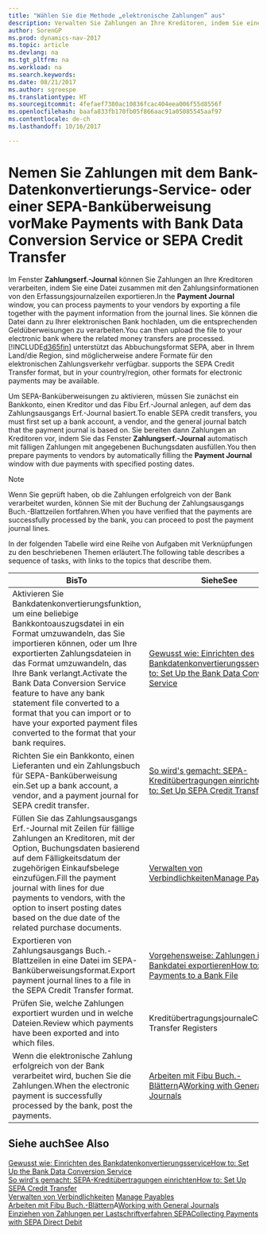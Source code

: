 ```yaml
---
title: "Wählen Sie die Methode „elektronische Zahlungen” aus"
description: Verwalten Sie Zahlungen an Ihre Kreditoren, indem Sie eine Datei zusammen mit den Zahlungsinformationen von den Erfassungsjournalzeilen exportieren.
author: SorenGP
ms.prod: dynamics-nav-2017
ms.topic: article
ms.devlang: na
ms.tgt_pltfrm: na
ms.workload: na
ms.search.keywords: 
ms.date: 08/21/2017
ms.author: sgroespe
ms.translationtype: HT
ms.sourcegitcommit: 4fefaef7380ac10836fcac404eea006f55d8556f
ms.openlocfilehash: baafa833fb170fb05f866aac91a05085545aaf97
ms.contentlocale: de-ch
ms.lasthandoff: 10/16/2017

---
```

# <a name="make-payments-with-bank-data-conversion-service-or-sepa-credit-transfer"></a><span data-ttu-id="3c997-103">Nemen Sie Zahlungen mit dem Bank-Datenkonvertierungs-Service- oder einer SEPA-Banküberweisung vor</span><span class="sxs-lookup"><span data-stu-id="3c997-103">Make Payments with Bank Data Conversion Service or SEPA Credit Transfer</span></span>
<span data-ttu-id="3c997-104">Im Fenster **Zahlungserf.-Journal** können Sie Zahlungen an Ihre Kreditoren verarbeiten, indem Sie eine Datei zusammen mit den Zahlungsinformationen von den Erfassungsjournalzeilen exportieren.</span><span class="sxs-lookup"><span data-stu-id="3c997-104">In the **Payment Journal** window, you can process payments to your vendors by exporting a file together with the payment information from the journal lines.</span></span> <span data-ttu-id="3c997-105">Sie können die Datei dann zu Ihrer elektronischen Bank hochladen, um die entsprechenden Geldüberweisungen zu verarbeiten.</span><span class="sxs-lookup"><span data-stu-id="3c997-105">You can then upload the file to your electronic bank where the related money transfers are processed.</span></span> [!INCLUDE[d365fin](includes/d365fin_md.md)]<span data-ttu-id="3c997-106"> unterstützt das Abbuchungsformat SEPA, aber in Ihrem Land/die Region, sind möglicherweise andere Formate für den elektronischen Zahlungsverkehr verfügbar.</span><span class="sxs-lookup"><span data-stu-id="3c997-106"> supports the SEPA Credit Transfer format, but in your country/region, other formats for electronic payments may be available.</span></span>   

 <span data-ttu-id="3c997-107">Um SEPA-Banküberweisungen zu aktivieren, müssen Sie zunächst ein Bankkonto, einen Kreditor und das Fibu Erf.-Journal anlegen, auf dem das Zahlungsausgangs Erf.-Journal basiert.</span><span class="sxs-lookup"><span data-stu-id="3c997-107">To enable SEPA credit transfers, you must first set up a bank account, a vendor, and the general journal batch that the payment journal is based on.</span></span> <span data-ttu-id="3c997-108">Sie bereiten dann Zahlungen an Kreditoren vor, indem Sie das Fenster **Zahlungserf.-Journal** automatisch mit fälligen Zahlungen mit angegebenen Buchungsdaten ausfüllen.</span><span class="sxs-lookup"><span data-stu-id="3c997-108">You then prepare payments to vendors by automatically filling the **Payment Journal** window with due payments with specified posting dates.</span></span>  

> [!NOTE]  
>  <span data-ttu-id="3c997-109">Wenn Sie geprüft haben, ob die Zahlungen erfolgreich von der Bank verarbeitet wurden, können Sie mit der Buchung der Zahlungsausgangs Buch.-Blattzeilen fortfahren.</span><span class="sxs-lookup"><span data-stu-id="3c997-109">When you have verified that the payments are successfully processed by the bank, you can proceed to post the payment journal lines.</span></span>  

 <span data-ttu-id="3c997-110">In der folgenden Tabelle wird eine Reihe von Aufgaben mit Verknüpfungen zu den beschriebenen Themen erläutert.</span><span class="sxs-lookup"><span data-stu-id="3c997-110">The following table describes a sequence of tasks, with links to the topics that describe them.</span></span>   

|<span data-ttu-id="3c997-111">**Bis**</span><span class="sxs-lookup"><span data-stu-id="3c997-111">**To**</span></span>|<span data-ttu-id="3c997-112">**Siehe**</span><span class="sxs-lookup"><span data-stu-id="3c997-112">**See**</span></span>|  
|------------|-------------|  
|<span data-ttu-id="3c997-113">Aktivieren Sie Bankdatenkonvertierungsfunktion, um eine beliebige Bankkontoauszugsdatei in ein Format umzuwandeln, das Sie importieren können, oder um Ihre exportierten Zahlungsdateien in das Format umzuwandeln, das Ihre Bank verlangt.</span><span class="sxs-lookup"><span data-stu-id="3c997-113">Activate the Bank Data Conversion Service feature to have any bank statement file converted to a format that you can import or to have your exported payment files converted to the format that your bank requires.</span></span>|[<span data-ttu-id="3c997-114">Gewusst wie: Einrichten des Bankdatenkonvertierungsservice</span><span class="sxs-lookup"><span data-stu-id="3c997-114">How to: Set Up the Bank Data Conversion Service</span></span>](bank-how-setup-bank-data-conversion-service.md)|  
|<span data-ttu-id="3c997-115">Richten Sie ein Bankkonto, einen Lieferanten und ein Zahlungsbuch für SEPA-Banküberweisung ein.</span><span class="sxs-lookup"><span data-stu-id="3c997-115">Set up a bank account, a vendor, and a payment journal for SEPA credit transfer.</span></span>|[<span data-ttu-id="3c997-116">So wird's gemacht: SEPA-Kreditübertragungen einrichten</span><span class="sxs-lookup"><span data-stu-id="3c997-116">How to: Set Up SEPA Credit Transfer</span></span>](finance-how-to-set-up-sepa-credit-transfer.md)|  
|<span data-ttu-id="3c997-117">Füllen Sie das Zahlungsausgangs Erf.-Journal mit Zeilen für fällige Zahlungen an Kreditoren, mit der Option, Buchungsdaten basierend auf dem Fälligkeitsdatum der zugehörigen Einkaufsbelege einzufügen.</span><span class="sxs-lookup"><span data-stu-id="3c997-117">Fill the payment journal with lines for due payments to vendors, with the option to insert posting dates based on the due date of the related purchase documents.</span></span>|[<span data-ttu-id="3c997-118">Verwalten von Verbindlichkeiten</span><span class="sxs-lookup"><span data-stu-id="3c997-118">Manage Payables</span></span>](payables-manage-payables.md)|  
|<span data-ttu-id="3c997-119">Exportieren von Zahlungsausgangs Buch.-Blattzeilen in eine Datei im SEPA-Banküberweisungsformat.</span><span class="sxs-lookup"><span data-stu-id="3c997-119">Export payment journal lines to a file in the SEPA Credit Transfer format.</span></span>|[<span data-ttu-id="3c997-120">Vorgehensweise: Zahlungen in eine Bankdatei exportieren</span><span class="sxs-lookup"><span data-stu-id="3c997-120">How to: Export Payments to a Bank File</span></span>](payables-how-export-payments-bank-file.md)|  
|<span data-ttu-id="3c997-121">Prüfen Sie, welche Zahlungen exportiert wurden und in welche Dateien.</span><span class="sxs-lookup"><span data-stu-id="3c997-121">Review which payments have been exported and into which files.</span></span>|<span data-ttu-id="3c997-122">Kreditübertragungsjournale</span><span class="sxs-lookup"><span data-stu-id="3c997-122">Credit Transfer Registers</span></span>|  
|<span data-ttu-id="3c997-123">Wenn die elektronische Zahlung erfolgreich von der Bank verarbeitet wird, buchen Sie die Zahlungen.</span><span class="sxs-lookup"><span data-stu-id="3c997-123">When the electronic payment is successfully processed by the bank, post the payments.</span></span>|<span data-ttu-id="3c997-124">[Arbeiten mit Fibu Buch.-Blättern](ui-work-general-journals.md)A</span><span class="sxs-lookup"><span data-stu-id="3c997-124">[Working with General Journals](ui-work-general-journals.md)</span></span>|  

## <a name="see-also"></a><span data-ttu-id="3c997-125">Siehe auch</span><span class="sxs-lookup"><span data-stu-id="3c997-125">See Also</span></span>  
[<span data-ttu-id="3c997-126">Gewusst wie: Einrichten des Bankdatenkonvertierungsservice</span><span class="sxs-lookup"><span data-stu-id="3c997-126">How to: Set Up the Bank Data Conversion Service</span></span>](bank-how-setup-bank-data-conversion-service.md)  
[<span data-ttu-id="3c997-127">So wird's gemacht: SEPA-Kreditübertragungen einrichten</span><span class="sxs-lookup"><span data-stu-id="3c997-127">How to: Set Up SEPA Credit Transfer</span></span>](finance-how-to-set-up-sepa-credit-transfer.md)  
<span data-ttu-id="3c997-128">[Verwalten von Verbindlichkeiten](payables-manage-payables.md) </span><span class="sxs-lookup"><span data-stu-id="3c997-128">[Manage Payables](payables-manage-payables.md) </span></span>  
<span data-ttu-id="3c997-129">[Arbeiten mit Fibu Buch.-Blättern](ui-work-general-journals.md)A</span><span class="sxs-lookup"><span data-stu-id="3c997-129">[Working with General Journals](ui-work-general-journals.md)</span></span>  
[<span data-ttu-id="3c997-130">Einziehen von Zahlungen per Lastschriftverfahren SEPA</span><span class="sxs-lookup"><span data-stu-id="3c997-130">Collecting Payments with SEPA Direct Debit</span></span>](finance-collect-payments-with-sepa-direct-debit.md)   

